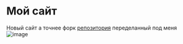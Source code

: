 # Мой сайт 
Новый сайт а точнее форк [репозитория](https://github.com/Andcool-Systems/andcool-site-new) переделанный под меня
![image](https://github.com/user-attachments/assets/475c9957-9e7e-494e-980d-53ff3d03c003)
